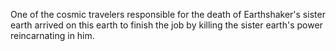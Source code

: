 One of the cosmic travelers responsible for the death of Earthshaker's sister earth arrived on this earth to finish the job by killing the sister earth's power reincarnating in him.